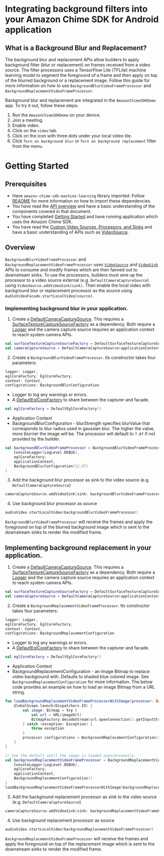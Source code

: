 # Integrating background filters into your Amazon Chime SDK for Android application

## What is a Background Blur and Replacement?
The background blur and replacement APIs allow builders to apply background filter (blur or replacement) on frames received from a video source. The filter processors uses a TensorFlow Lite (TFLite) machine learning model to segment the foreground of a frame and then apply on top of the blurred background or a replacement image. Follow this guide for more information on how to use `BackgroundBlurVideoFrameProcessor` and `BackgroundReplacementVideoFrameProcessor`.

Background blur and replacement are integrated in the `AmazonChimeSDKDemo` app. To try it out, follow these steps:
1. Run the `AmazonChimeSDKDemo` on your device.
2. Join a meeting.
3. Enable video.
4. Click on the `video` tab.
5. Click on the icon with three dots under your local video tile.
6. Click `Turn on background blur` or `Turn on background replacement` filter from the menu.

# Getting Started
	 
## Prerequisites
	 
* Have `amazon-chime-sdk-machine-learning` library imported. Follow [README](https://github.com/aws/amazon-chime-sdk-android#manually-download-sdk-binaries) for more information on how to import these dependencies.
* You have read the [API overview](https://github.com/aws/amazon-chime-sdk-android/blob/master/guides/api_overview.md) and have a basic understanding of the components covered in that document.
* You have completed [Getting Started](https://github.com/aws/amazon-chime-sdk-android/blob/master/guides/getting_started.md) and have running application which uses the Amazon Chime SDK.
* You have read the [Custom Video Sources, Processors, and Sinks](https://github.com/aws/amazon-chime-sdk-android/blob/master/guides/custom_video.md) and have a basic understanding of APIs such as [VideoSource](https://aws.github.io/amazon-chime-sdk-android/amazon-chime-sdk/com.amazonaws.services.chime.sdk.meetings.audiovideo.video/-video-source/index.html).

## Overview
`BackgroundBlurVideoFrameProcessor` and `BackgroundReplacementVideoFrameProcessor` uses [`VideoSource`](https://aws.github.io/amazon-chime-sdk-android/amazon-chime-sdk/com.amazonaws.services.chime.sdk.meetings.audiovideo.video/-video-source/) and [`VideoSink`](https://aws.github.io/amazon-chime-sdk-android/amazon-chime-sdk/com.amazonaws.services.chime.sdk.meetings.audiovideo.video/-video-sink/) APIs to consume and modify frames which are then fanned out to downstream sinks. To use the processors, builders must wire up the processor to a video source external (e.g. `DefaultCameraCaptureSource`) using `VideoSource.addVideoSink(sink)`. Then enable the local video with background blur or replacement processor as the source using `AudioVideoFacade.startLocalVideo(source)`.
	 
### Implementing background blur in your application.

1. Create a [DefaultCameraCaptureSource](https://aws.github.io/amazon-chime-sdk-android/amazon-chime-sdk/com.amazonaws.services.chime.sdk.meetings.audiovideo.video.capture/-default-camera-capture-source/index.html). This requires a [SurfaceTextureCaptureSourceFactory](https://aws.github.io/amazon-chime-sdk-android/amazon-chime-sdk/com.amazonaws.services.chime.sdk.meetings.audiovideo.video.capture/-default-surface-texture-capture-source-factory/index.html) as a dependency. Both require a [Logger](https://aws.github.io/amazon-chime-sdk-android/amazon-chime-sdk/com.amazonaws.services.chime.sdk.meetings.utils.logger/-logger/index.html) and the camera capture source requires an application context to reach system camera APIs.

```kotlin
val surfaceTextureCaptureSourceFactory = DefaultSurfaceTextureCaptureSourceFactory(logger, eglCoreFactory)
val cameraCaptureSource = DefaultCameraCaptureSource(applicationContext, logger, surfaceTextureCaptureSourceFactory)
```
2. Create a `BackgroundBlurVideoFrameProcessor`. Its constructor takes four parameters:

```kotlin
logger: Logger,
eglCoreFactory: EglCoreFactory,
context: Context,
configurations: BackgroundBlurConfiguration
```
- Logger to log any warnings or errors.
- A [DefaultEglCoreFactory](https://aws.github.io/amazon-chime-sdk-android/amazon-chime-sdk/com.amazonaws.services.chime.sdk.meetings.audiovideo.video.gl/-default-egl-core-factory/index.html) to share between the capturer and facade.

```kotlin
val eglCoreFactory = DefaultEglCoreFactory()
```
- Application Context
- BackgroundBlurConfiguration - blurStrength specifies blurValue that corresponds to blur radius used in gaussian blur. The higher the value, more blurrier the image will be. The processor will default to `7.0f` if not provided by the builder.

```kotlin
val backgroundBlurVideoFrameProcessor = BackgroundBlurVideoFrameProcessor(
    ConsoleLogger(LogLevel.DEBUG),
    eglCoreFactory,
    applicationContext,
    BackgroundBlurConfiguration(12.5f)
)

```
3. Add the background blur processor as sink to the video source (e.g. `DefaultCameraCaptureSource`)

```kotlin
cameraCaptureSource.addVideoSink(sink: backgroundBlurVideoFrameProcessor)
```
4. Use background blur processor as source
   
```kotlin
audioVideo.startLocalVideo(backgroundBlurVideoFrameProcessor)
```

`BackgroundBlurVideoFrameProcessor` will receive the frames and apply the foreground on top of the blurred background image which is sent to the downstream sinks to render the modified frame. 
	 
## Implementing background replacement in your application.

1. Create a [DefaultCameraCaptureSource](https://aws.github.io/amazon-chime-sdk-android/amazon-chime-sdk/com.amazonaws.services.chime.sdk.meetings.audiovideo.video.capture/-default-camera-capture-source/index.html). This requires a [SurfaceTextureCaptureSourceFactory](https://aws.github.io/amazon-chime-sdk-android/amazon-chime-sdk/com.amazonaws.services.chime.sdk.meetings.audiovideo.video.capture/-default-surface-texture-capture-source-factory/index.html) as a dependency. Both require a [Logger](https://aws.github.io/amazon-chime-sdk-android/amazon-chime-sdk/com.amazonaws.services.chime.sdk.meetings.utils.logger/-logger/index.html) and the camera capture source requires an application context to reach system camera APIs.

```kotlin
val surfaceTextureCaptureSourceFactory = DefaultSurfaceTextureCaptureSourceFactory(logger, eglCoreFactory)
val cameraCaptureSource = DefaultCameraCaptureSource(applicationContext, logger, surfaceTextureCaptureSourceFactory)
```
2. Create a `BackgroundReplacementVideoFrameProcessor`. Its constructor takes four parameters:

```kotlin
logger: Logger,
eglCoreFactory: EglCoreFactory,
context: Context,
configurations: BackgroundReplacementConfiguration
```
- Logger to log any warnings or errors.
- A [DefaultEglCoreFactory](https://aws.github.io/amazon-chime-sdk-android/amazon-chime-sdk/com.amazonaws.services.chime.sdk.meetings.audiovideo.video.gl/-default-egl-core-factory/index.html) to share between the capturer and facade.

```kotlin
val eglCoreFactory = DefaultEglCoreFactory()
```
- Application Context
- BackgroundReplacementConfiguration - an image Bitmap to replace video background with. Defaults to shaded blue colored image. See `BackgroundReplacementConfiguration` for more information. The below code provides an example on how to load an image Bitmap from a URL string.

```kotlin
fun loadBackgroundReplacementVideoFrameProcessorWithImage(processor: BackgroundReplacementVideoFrameProcessor, imageUrl: String) {
    GlobalScope.launch(Dispatchers.IO) {
        val image: Bitmap = try {
            val url = URL(imageUrl)
            BitmapFactory.decodeStream(url.openConnection().getInputStream())
        } catch (exception: Exception) {
            throw exception
        }
        processor.configurations = BackgroundReplacementConfiguration(image)
    }
}

// Use the default until the image is loaded asynchronously.
val backgroundReplacementVideoFrameProcessor = BackgroundReplacementVideoFrameProcessor(
    ConsoleLogger(LogLevel.DEBUG),
    eglCoreFactory,
    applicationContext,
    BackgroundReplacementConfiguration()
)
loadBackgroundReplacementVideoFrameProcessorWithImage(backgroundReplacementVideoFrameProcessor, "https://...")
```
3. Add the background replacement processor as sink to the video source (e.g. `DefaultCameraCaptureSource`)

```kotlin
cameraCaptureSource.addVideoSink(sink: backgroundReplacementVideoFrameProcessor)
```
4. Use background replacement processor as source

```kotlin
audioVideo.startLocalVideo(backgroundReplacementVideoFrameProcessor)
```
`BackgroundReplacementVideoFrameProcessor` will receive the frames and apply the foreground on top of the replacement image which is sent to the downstream sinks to render the modified frame. 
